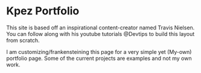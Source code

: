 # Kpez Portfolio

This site is based off an inspirational content-creator named Travis Nielsen. You can follow along with his youtube tutorials @Devtips to build this layout from scratch.

I am customizing/frankensteining this page for a very simple yet (My-own) portfolio page. Some of the current projects are examples and not my own work.